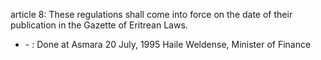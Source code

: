 article 8: 
These regulations shall come into force on the date of their publication in the Gazette of Eritrean Laws. 
<ul>
			<li> - : Done at Asmara 20 July, 1995
Haile Weldense, Minister of Finance <ul>
			</ul></li></ul>